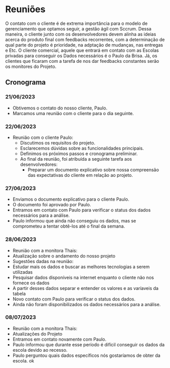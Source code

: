 # Reuniões
O contato com o cliente é de extrema importância para o modelo de gerenciamento que optamos seguir, a gestão ágil com Sccrum. Dessa maneira, o cliente junto com os desenvolvedores devem alinha as ideias acerca do produto final com feedbacks recorrentes, com a determinação de qual parte do projeto é prioridade, na adptação de mudanças, nas entregas e Etc.
O cliente comercial, aquele que entrará em contato com as Escolas privadas para conseguir os Dados necessários é o Paulo da Brisa. Já, os clientes que ficaram com a tarefa de nos dar feedbacks constantes serão os monitores do Projeto.

## Cronograma
### 21/06/2023
- Obtivemos o contato do nosso cliente, Paulo.
- Marcamos uma reunião com o cliente para o dia seguinte.

### 22/06/2023

- Reunião com o cliente Paulo:
  - Discutimos os requisitos do projeto.
  - Esclarecemos dúvidas sobre as funcionalidades principais.
  - Definimos os próximos passos e cronograma preliminar.
  - Ao final da reunião, foi atribuída a seguinte tarefa aos desenvolvedores:
    - Preparar um documento explicativo sobre nossa compreensão das expectativas do cliente em relação ao projeto.

### 27/06/2023
- Enviamos o documento explicativo para o cliente Paulo.
- O documento foi aprovado por Paulo.
- Entramos em contato com Paulo para verificar o status dos dados necessários para a análise.
- Paulo informou que ainda não conseguiu os dados, mas se comprometeu a tentar obtê-los até o final da semana.

### 28/06/2023
- Reunião com a monitora Thais:
 - Atualização sobre o andamento do nosso projeto
 - Sugestões dadas na reunião:
  - Estudar mais os dados e buscar as melhores tecnologias a serem utilizadas
  - Pesquisar dados disponíveis na internet enquanto o cliente não nos fornece os dados
  - A partir desses dados separar e entender os valores e as varíaveis da tabela
- Novo contato com Paulo para verificar o status dos dados.
- Ainda não foram disponibilizados os dados necessários para a análise.

### 08/07/2023
- Reunião com a monitora Thais:
 - Atualizações do Projeto
- Entramos em contato novamente com Paulo.
- Paulo informou que durante esse período é difícil conseguir os dados da escola devido ao recesso.
- Paulo perguntou quais dados específicos nós gostaríamos de obter da escola. ok
